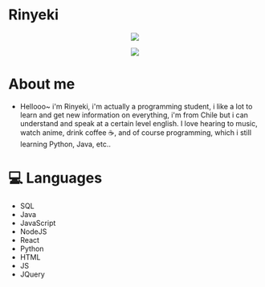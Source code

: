 # Rinyeki
<p align="center">
<img src="https://cdn.discordapp.com/attachments/852770019413721158/1067605886513721385/anime-aesthetic.gif"/>
</p>

<p align="center">

<a href="https://dsc.bio/Rinyeki">
  <img src="https://lanyard.cnrad.dev/api/852624988540239924?theme=light&bg=fbcf8b&animated=true&hideDiscrim=true&borderRadius=30px&idleMessage=Probably%20doing%20something%20else..." />
</a>


# About me

- Hellooo~ i'm Rinyeki, i'm actually a programming student, i like a lot to learn and get new information on everything, i'm from Chile but i can understand and speak at a certain level english. I love hearing to music, watch anime, drink coffee ☕, and of course programming, which i still learning Python, Java, etc..

# 💻 Languages

- SQL
- Java
- JavaScript
- NodeJS
- React
- Python
- HTML
- JS
- JQuery
